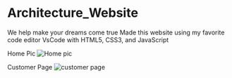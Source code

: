 # Architecture_Website
We help make your dreams come true
Made this website using my favorite code editor VsCode with HTML5, CSS3, and JavaScript


Home Pic
![Home pic](https://github.com/JohnnyLouisTech/Architecture_Website/assets/29494723/7337000c-e576-4d6d-b783-a3e0bcdb0347)

Customer Page
![customer page](https://github.com/JohnnyLouisTech/Architecture_Website/assets/29494723/f28a9c73-01dd-42e3-8a69-6d1ffcac3ba3)
